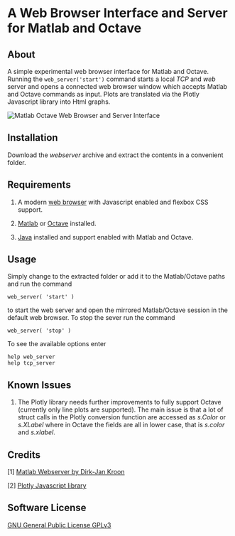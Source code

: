 A Web Browser Interface and Server for Matlab and Octave
========================================================


About
-----

A simple experimental web browser interface for Matlab and Octave.
Running the <code>web&#95;server('start')</code> command starts a
local _TCP_ and _web_ server and opens a connected web browser window
which accepts Matlab and Octave commands as input. Plots are
translated via the Plotly Javascript library into Html graphs.

![Matlab Octave Web Browser and Server Interface](https://raw.githubusercontent.com/precisesimulation/octave-matlab-web-interface/matlab-octave-web-browser-and-server-interface.jpg)


Installation
------------

Download the _webserver_ archive and extract the contents in a
convenient folder.


Requirements
------------

1. A modern [web browser](https://www.mozilla.org/en-US/firefox/)
with Javascript enabled and flexbox CSS support.

2. [Matlab](https://www.mathworks.com/matlab) or
[Octave](https://www.gnu.org/software/octave/) installed.

3. [Java](http://www.oracle.com/technetwork/java/javase/downloads/)
   installed and support enabled with Matlab and Octave.


Usage
-----

Simply change to the extracted folder or add it to the Matlab/Octave
paths and run the command

    web_server( 'start' )

to start the web server and open the mirrored Matlab/Octave session in
the default web browser. To stop the sever run the command

    web_server( 'stop' )

To see the available options enter

    help web_server
    help tcp_server


Known Issues
------------

1. The Plotly library needs further improvements to fully support
   Octave (currently only line plots are supported). The main issue is
   that a lot of struct calls in the Plotly conversion function are
   accessed as _s.Color_ or _s.XLabel_ where in Octave the fields are
   all in lower case, that is _s.color_ and _s.xlabel_.


Credits
-------

[1] [Matlab Webserver by Dirk-Jan Kroon](https://www.mathworks.com/matlabcentral/fileexchange/29027-web-server)

[2] [Plotly Javascript library](https://plot.ly/javascript/)


Software License
----------------

[GNU General Public License GPLv3](https://www.gnu.org/licenses/gpl-3.0.en.html)

